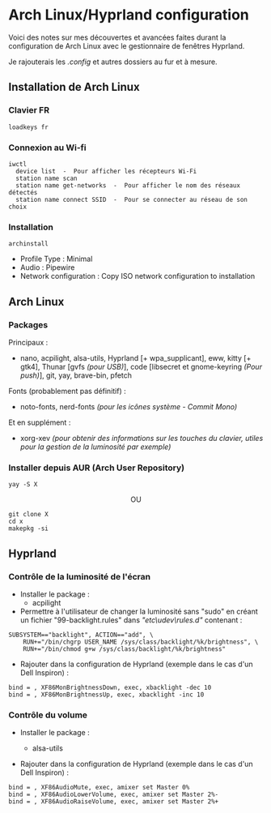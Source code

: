 # Arch Linux/Hyprland configuration

Voici des notes sur mes découvertes et avancées faites durant la configuration de Arch Linux avec le gestionnaire de fenêtres Hyprland.

Je rajouterais les *.config* et autres dossiers au fur et à mesure.

## Installation de Arch Linux

### Clavier FR
```
loadkeys fr
```
### Connexion au Wi-fi
```
iwctl
  device list  -  Pour afficher les récepteurs Wi-Fi
  station name scan
  station name get-networks  -  Pour afficher le nom des réseaux détectés
  station name connect SSID  -  Pour se connecter au réseau de son choix
```

### Installation
```
archinstall
```
- Profile Type : Minimal
- Audio : Pipewire
- Network configuration : Copy ISO network configuration to installation

## Arch Linux

### Packages

Principaux :
- nano, acpilight, alsa-utils, Hyprland [+ wpa_supplicant], eww, kitty [+ gtk4], Thunar [gvfs *(pour USB)*], code [libsecret et gnome-keyring *(Pour push)*], git, yay, brave-bin, pfetch

Fonts (probablement pas définitif) :
  - noto-fonts, nerd-fonts *(pour les icônes système - Commit Mono)*

Et en supplément :
  - xorg-xev *(pour obtenir des informations sur les touches du clavier, utiles pour la gestion de la luminosité par exemple)*

### Installer depuis AUR (Arch User Repository)
```
yay -S X
``` 
<p align="center">
  OU
</p>

```
git clone X
cd x
makepkg -si
```

## Hyprland

### Contrôle de la luminosité de l'écran

- Installer le package :
  - acpilight
- Permettre à l'utilisateur de changer la luminosité sans "sudo" en créant un fichier "99-backlight.rules" dans *"etc\udev\rules.d"* contenant :
```
SUBSYSTEM=="backlight", ACTION=="add", \
	RUN+="/bin/chgrp USER_NAME /sys/class/backlight/%k/brightness", \
	RUN+="/bin/chmod g+w /sys/class/backlight/%k/brightness"
```
- Rajouter dans la configuration de Hyprland (exemple dans le cas d'un Dell Inspiron) :
```
bind = , XF86MonBrightnessDown, exec, xbacklight -dec 10
bind = , XF86MonBrightnessUp, exec, xbacklight -inc 10
```
### Contrôle du volume

- Installer le package :
  - alsa-utils

- Rajouter dans la configuration de Hyprland (exemple dans le cas d'un Dell Inspiron) :
```
bind = , XF86AudioMute, exec, amixer set Master 0%
bind = , XF86AudioLowerVolume, exec, amixer set Master 2%-
bind = , XF86AudioRaiseVolume, exec, amixer set Master 2%+
```